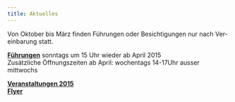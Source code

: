```yaml
---
title: Aktuelles
---
```


Von Oktober bis März finden Führungen oder Besichtigungen nur nach Ver-einbarung statt.

[**Führungen**](/fuehrungen/) sonntags um 15 Uhr wieder ab April 2015     
Zusätzliche Öffnungszeiten ab April: wochentags 14-17Uhr ausser mittwochs

[**Veranstaltungen 2015**](/veranstaltungen/2015/)   
[**Flyer**](/flyer/)
    

